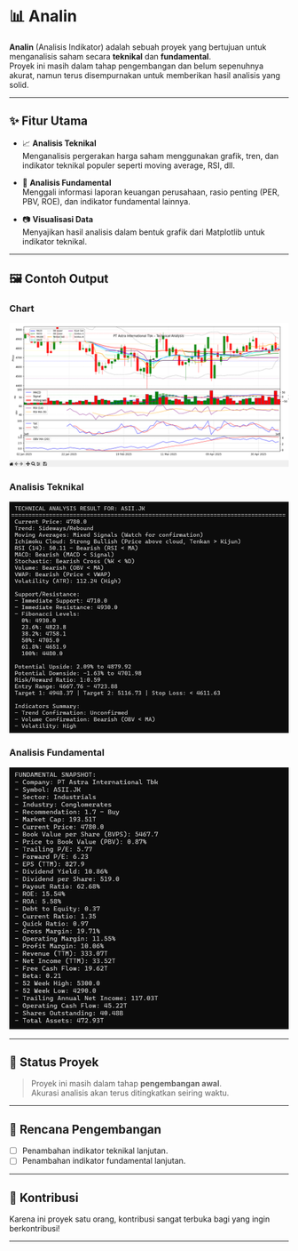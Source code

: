 # 📊 Analin

**Analin** (Analisis Indikator) adalah sebuah proyek yang bertujuan untuk menganalisis saham secara **teknikal** dan **fundamental**.  
Proyek ini masih dalam tahap pengembangan dan belum sepenuhnya akurat, namun terus disempurnakan untuk memberikan hasil analisis yang solid.

---

## ✨ Fitur Utama

- 📈 **Analisis Teknikal**  
  Menganalisis pergerakan harga saham menggunakan grafik, tren, dan indikator teknikal populer seperti moving average, RSI, dll.

- 🧾 **Analisis Fundamental**  
  Menggali informasi laporan keuangan perusahaan, rasio penting (PER, PBV, ROE), dan indikator fundamental lainnya.

- 📷 **Visualisasi Data**  
  Menyajikan hasil analisis dalam bentuk grafik dari Matplotlib untuk indikator teknikal.

---

## 🖼️ Contoh Output

### Chart
![Chart](snap/chart.png)

### Analisis Teknikal
![Technical](snap/technical.png)

### Analisis Fundamental
![Fundamental](snap/fundamental.png)

---

## 🚧 Status Proyek

> Proyek ini masih dalam tahap **pengembangan awal**.  
> Akurasi analisis akan terus ditingkatkan seiring waktu.

---

## 📌 Rencana Pengembangan

- [ ] Penambahan indikator teknikal lanjutan.
- [ ] Penambahan indikator fundamental lanjutan.

---

## 🤝 Kontribusi

Karena ini proyek satu orang, kontribusi sangat terbuka bagi yang ingin berkontribusi!

---
